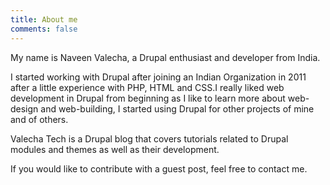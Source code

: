 ```yaml
---
title: About me
comments: false
---
```


My name is Naveen Valecha, a Drupal enthusiast and developer from India.

I started working with Drupal after joining an Indian Organization in 2011 after a little experience with PHP, HTML and CSS.I really liked web development in Drupal from beginning as I like to learn more about web-design and web-building, I started using Drupal for other projects of mine and of others.

Valecha Tech is a Drupal blog that covers tutorials related to Drupal modules and themes as well as their development.

If you would like to contribute with a guest post, feel free to contact me.